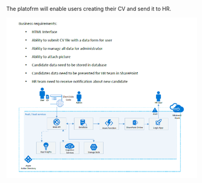 The platofrm will enable users creating their CV and send it to HR. 

![alt text](https://github.com/rafal0502/HR_platform/blob/master/Businsess_requirements.png)


